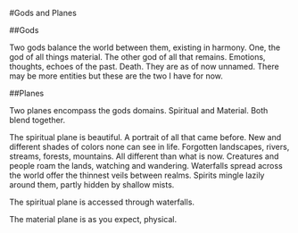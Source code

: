 #Gods and Planes

##Gods

Two gods balance the world between them, existing in harmony. One, the god of all things material. The other god of all that remains. Emotions, thoughts, echoes of the past. Death. They are as of now unnamed. There may be more entities but these are the two I have for now.

##Planes

Two planes encompass the gods domains. Spiritual and Material. Both blend together.

The spiritual plane is beautiful. A portrait of all that came before. New and different shades of colors none can see in life. Forgotten landscapes, rivers, streams, forests, mountains. All different than what is now. Creatures and people roam the lands, watching and wandering. Waterfalls spread across the world offer the thinnest veils between realms. Spirits mingle lazily around them, partly hidden by shallow mists.

The spiritual plane is accessed through waterfalls.

The material plane is as you expect, physical.

